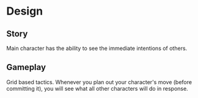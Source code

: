 # Design

## Story

Main character has the ability to see the immediate intentions of others.


## Gameplay

Grid based tactics.
Whenever you plan out your character's move (before committing it), you will see
what all other characters will do in response.
